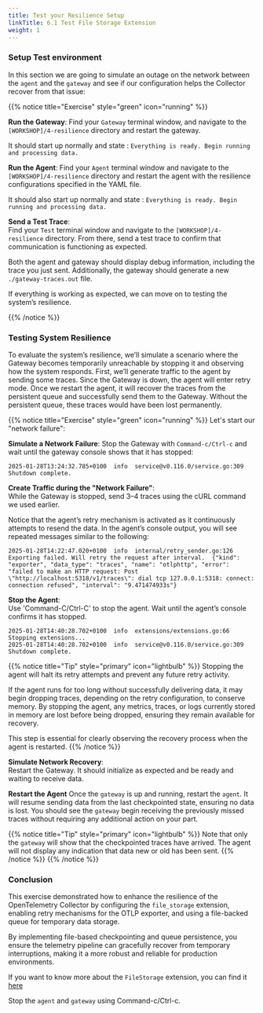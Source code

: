 ```yaml
---
title: Test your Resilience Setup
linkTitle: 6.1 Test File Storage Extension
weight: 1
---
```


### Setup Test environment

In this section we are going to simulate an outage on the network between the `agent` and the `gateway` and see if our configuration helps the Collector recover from that issue:

{{% notice title="Exercise" style="green" icon="running" %}}

**Run the Gateway**:
Find your `Gateway` terminal window, and navigate to the `[WORKSHOP]/4-resilience` directory and restart the gateway.

It should start up normally and state : `Everything is ready. Begin running and processing data.`

**Run the Agent**:
Find your `Agent` terminal window and navigate to the `[WORKSHOP]/4-resilience` directory and restart the agent with the resilience configurations specified in the YAML file.

It should also start up normally and state : `Everything is ready. Begin running and processing data.`

**Send a Test Trace**:  
Find your `Test` terminal window and navigate to the `[WORKSHOP]/4-resilience` directory. From there, send a test trace to confirm that communication is functioning as expected.

Both the agent and gateway should display debug information, including the trace you just sent. Additionally, the gateway should generate a new `./gateway-traces.out` file.

If everything is working as expected, we can move on to testing the system’s resilience.

{{% /notice %}}

### Testing System Resilience

To evaluate the system’s resilience, we’ll simulate a scenario where the Gateway becomes temporarily unreachable by stopping it and observing how the system responds. First, we’ll generate traffic to the agent by sending some traces. Since the Gateway is down, the agent will enter retry mode.  Once we restart the agent, it will recover the traces from the persistent queue and successfully send them to the Gateway. Without the persistent queue, these traces would have been lost permanently.

{{% notice title="Exercise" style="green" icon="running" %}}
Let's start our "network failure":

**Simulate a Network Failure**:
Stop the Gateway with `Command-c/Ctrl-c` and wait until the gateway console shows that it has stopped:

```text
2025-01-28T13:24:32.785+0100  info  service@v0.116.0/service.go:309  Shutdown complete.
```

**Create Traffic during the "Network Failure"**:  
While the Gateway is stopped, send 3–4 traces using the cURL command we used earlier.

Notice that the agent’s retry mechanism is activated as it continuously attempts to resend the data. In the agent’s console output, you will see repeated messages similar to the following:

```text
2025-01-28T14:22:47.020+0100  info  internal/retry_sender.go:126  Exporting failed. Will retry the request after interval.  {"kind": "exporter", "data_type": "traces", "name": "otlphttp", "error": "failed to make an HTTP request: Post \"http://localhost:5318/v1/traces\": dial tcp 127.0.0.1:5318: connect: connection refused", "interval": "9.471474933s"}
```

**Stop the Agent**:  
Use 'Command-C/Ctrl-C' to stop the agent. Wait until the agent’s console confirms it has stopped.

```text
2025-01-28T14:40:28.702+0100  info  extensions/extensions.go:66  Stopping extensions...
2025-01-28T14:40:28.702+0100  info  service@v0.116.0/service.go:309  Shutdown complete.
```

{{% notice title="Tip" style="primary" icon="lightbulb" %}}
Stopping the agent will halt its retry attempts and prevent any future retry activity.

If the agent runs for too long without successfully delivering data, it may begin dropping traces, depending on the retry configuration, to conserve memory. By stopping the agent, any metrics, traces, or logs currently stored in memory are lost before being dropped, ensuring they remain available for recovery.

This step is essential for clearly observing the recovery process when the agent is restarted.
{{% /notice %}}

**Simulate Network Recovery**:  
Restart the Gateway. It should initialize as expected and be ready and waiting to receive data.

**Restart the Agent**
Once the `gateway` is up and running, restart the `agent`. It will resume sending data from the last checkpointed state, ensuring no data is lost. You should see the `gateway` begin receiving the previously missed traces without requiring any additional action on your part.

{{% notice title="Tip" style="primary" icon="lightbulb" %}}
Note that only the `gateway` will show that the checkpointed traces have arrived. The agent will not display any indication that data new or old has been sent.
{{% /notice %}}
{{% /notice %}}

### Conclusion

This exercise demonstrated how to enhance the resilience of the OpenTelemetry Collector by configuring the `file_storage` extension, enabling retry mechanisms for the OTLP exporter, and using a file-backed queue for temporary data storage.

By implementing file-based checkpointing and queue persistence, you ensure the telemetry pipeline can gracefully recover from temporary interruptions, making it a more robust and reliable for production environments.

If you want to know more about the `FileStorage` extension, you can find it [here](https://github.com/open-telemetry/opentelemetry-collector-contrib/tree/main/extension/storage/filestorage)

Stop the `agent` and `gateway` using Command-c/Ctrl-c.
